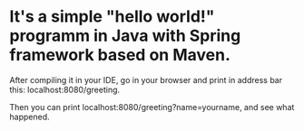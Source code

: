 # It's a simple "hello world!" programm in Java with Spring framework based on Maven.
<p> After compiling it in your IDE, go in your browser and print in address bar this: localhost:8080/greeting.</p>
<p>Then you can print localhost:8080/greeting?name=yourname, and see what happened.</p>
